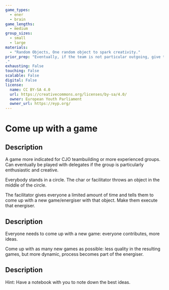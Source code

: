 ```yaml
---
game_types:
  - ener
  - brain
game_lengths:
  - medium
group_sizes:
  - small
  - large
materials:
  - "Random Objects, One random object to spark creativity."
prior_prep: "Eventually, if the team is not particular outgoing, give them five minutes to each think of something on their own. You may need to give an example yourself.
."
exhausting: False
touching: False
scalable: False
digital: False
license:
  name: CC BY-SA 4.0
  url: https://creativecommons.org/licenses/by-sa/4.0/
  owner: European Youth Parliament
  owner_url: https://eyp.org/
---
```

# Come up with a game

## Description
A game more indicated for CJO teambuilding or more experienced groups. Can eventually be played with delegates if the group is particularly enthusiastic and creative.

Everybody stands in a circle. The char or facilitator throws an object in the middle of the circle.

The facilitator gives everyone a limited amount of time and tells them to come up with a new game/energiser with that object. Make them execute that energiser.

## Description
Everyone needs to come up with a new game: everyone contributes, more ideas.

Come up with as many new games as possible: less quality in the resulting games, but more dynamic, process becomes part of the energiser.

## Description
Hint: Have a notebook with you to note down the best ideas.
